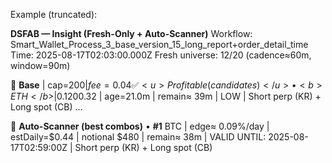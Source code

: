 Example (truncated):

<b>DSFAB — Insight (Fresh-Only + Auto-Scanner)</b>
Workflow: Smart_Wallet_Process_3_base_version_15_long_report+order_detail_time
Time: 2025-08-17T02:03:00.000Z
Fresh universe: 12/20 (cadence≈60m, window=90m)

🔎 <b>Base</b>  | cap=$200 | fee=0.04% | slip=0.05% | borrow=0.02%/day | LTV=60% | min=0.05%/day
✅ <u>Profitable (candidates)</u>
• <b>ETH</b> | 0.120% | estDaily=$0.32 | age=21.0m | remain≈ 39m | LOW | Short perp (KR) + Long spot (CB)
…

🧭 <b>Auto-Scanner (best combos)</b>
• <b>#1</b> BTC | edge≈ 0.09%/day | estDaily=$0.44 | notional $480 | remain≈ 38m | VALID UNTIL: 2025-08-17T02:59:00Z | Short perp (KR) + Long spot (CB)
